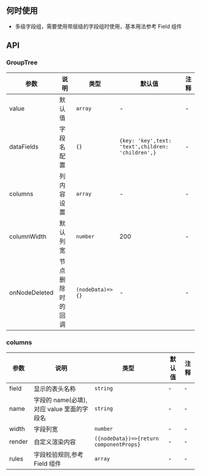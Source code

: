 ## 何时使用

- 多级字段组，需要使用带层级的字段组时使用，基本用法参考 Field 组件

## API

### GroupTree

| 参数 | 说明 | 类型 | 默认值 | 注释 |
| --- | --- | --- | --- | --- |
| value | 默认值 | `array` | - | - |
| dataFields | 字段名配置 | `{}` | `{key: 'key',text: 'text',children: 'children',}` | - |
| columns | 列内容设置 | `array` | - | - |
| columnWidth | 默认列宽 | `number` | 200 | - |
| onNodeDeleted | 节点删除时的回调 | `(nodeData)=>{}` | - | - |

### columns

| 参数 | 说明 | 类型 | 默认值 | 注释 |
| --- | --- | --- | --- | --- |
| field | 显示的表头名称 | `string` | - | - |
| name | 字段的 name(必填),对应 value 里面的字段名 | `string` | - | - |
| width | 字段列宽 | `number` | - | - |
| render | 自定义渲染内容 | `({nodeData})=>{return componentProps}` | - | - |
| rules | 字段校验规则,参考 Field 组件 | `array` | - | - |
